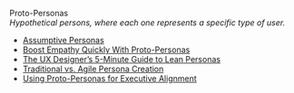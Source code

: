 Proto-Personas  
_Hypothetical persons, where each one represents a specific type of user._

*   [Assumptive Personas](http://www.90percentofeverything.com/2013/04/28/assumptive-personas/)  
*   [Boost Empathy Quickly With Proto-Personas](https://blog.mural.co/2016/05/boost-empathy-quickly-with-proto-personas/)  
*   [The UX Designer’s 5-Minute Guide to Lean Personas](https://www.uxpin.com/studio/blog/ux-designers-5-minute-guide-lean-personas/)  
*   [Traditional vs. Agile Persona Creation](http://oddpov.com/traditional-vs-agile-persona-creation/)  
*   [Using Proto-Personas for Executive Alignment](http://uxmag.com/articles/using-proto-personas-for-executive-alignment)  
